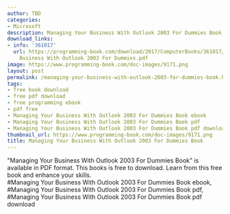 ```yaml
---
author: TBD
categories:
- Microsoft
description: Managing Your Business With Outlook 2003 For Dummies Book
download_links:
- info: '361017'
  url: https://programming-book.com/download/2017/ComputerBooks/361017/Managing Your
    Business With Outlook 2003 For Dummies.pdf
image: https://www.programming-book.com/doc-images/9171.png
layout: post
permalink: /managing-your-business-with-outlook-2003-for-dummies-book.html
tags:
- free book download
- free pdf download
- free programming ebook
- pdf free
- Managing Your Business With Outlook 2003 For Dummies Book ebook
- Managing Your Business With Outlook 2003 For Dummies Book pdf
- Managing Your Business With Outlook 2003 For Dummies Book pdf download
thumbnail_url: https://www.programming-book.com/doc-images/9171.png
title: Managing Your Business With Outlook 2003 For Dummies Book
---
```


 
<div class="item-desc text-justify">
  "Managing Your Business With Outlook 2003 For Dummies Book" is available in PDF format. This books is free to download. Learn from this free book and enhance your skills.
  <br>
  #Managing Your Business With Outlook 2003 For Dummies Book ebook, #Managing Your Business With Outlook 2003 For Dummies Book pdf, #Managing Your Business With Outlook 2003 For Dummies Book pdf download
</div>